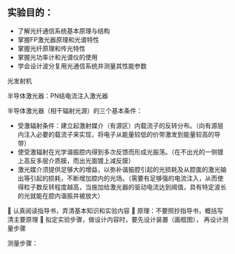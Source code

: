 ## 实验目的：

- 了解光纤通信系统基本原理与结构
- 掌握FP激光器原理和光谱特性
- 掌握光纤原理和传光特性
- 掌握光功率计和光谱仪的使用
- 学会设计波分复用光通信系统并测量其性能参数



光发射机



半导体激光器：PN结电流注入激光器

半导体激光器（相干辐射光源）的三个基本条件：

- 受激辐射条件：建立起激射媒介（有源区）内载流子的反转分布。（向有源层内注入必要的载流子来实现，将电子从能量较低的价带激发到能量较高的导带）
- 使受激辐射在光学谐振腔内得到多次反馈而形成光振荡。（在不出光的一侧镀上高反多层介质膜，而出光面镀上减反膜）
- 激光媒介须提供足够大的增益，以弥补谐振腔引起的光损耗及从腔面的激光输出等引起的损耗，不断增加腔内的光场。（需要有足够强的电流注入，从而使得粒子数反转程度越高，当施加给激光器的驱动电流达到阈值，具有特定波长的光就能在腔内谐振并被放大）



 



 认真阅读指导书，弄清基本知识和实验内容  原理：不要照抄指导书，概括写清主要原理  拟定实验步骤，做设计内容时，要先设计装置（画框图）， 再设计测量步骤



测量步骤：

